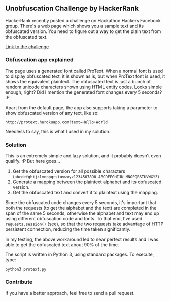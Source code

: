 ## Unobfuscation Challenge by HackerRank
HackerRank recently posted a challenge on Hackathon Hackers Facebook group. There's a web page which shows you a sample text and its obfuscated version. You need to figure out a way to get the plain text from the obfuscated text.

[Link to the challenge](http://protext.hackerrank.com/)

### Obfuscation app explained
The page uses a generated font called ProText. When a normal font is used to display obfuscated text, it is shown as is, but when ProText font is used, it shows the equivalent plaintext. The obfuscated text is just a bunch of random unicode characters shown using HTML entity codes. Looks simple enough, right? Did I mention the generated font changes every 5 seconds? :P

Apart from the default page, the app also supports taking a parameter to show obfuscated version of any text, like so:

`http://protext.herokuapp.com?text=Hello+World`

Needless to say, this is what I used in my solution.

### Solution
This is an extremely simple and lazy solution, and it probably doesn't even qualify. :P But here goes...

1. Get the obfuscated version for all possible characters (`abcdefghijklmnopqrstuvwxyz1234567890 ABCDEFGHIJKLMNOPQRSTUVWXYZ`)
2. Generate a mapping between the plaintext alphabet and its obfuscated version.
3. Get the obfuscated text and convert it to plaintext using the mapping.

Since the obfuscated code changes every 5 seconds, it's important that both the requests (to get the alphabet and the text) are completed in the span of the same 5 seconds, otherwise the alphabet and text may end up using different obfuscation code and fonts. To that end, I've used `requests.session()` ([see](http://docs.python-requests.org/en/master/user/advanced/#session-objects)), so that the two requests take advantage of HTTP persistent connection, reducing the time taken significantly.

In my testing, the above workaround led to near perfect results and I was able to get the obfuscated text about 90% of the time.

The script is written in Python 3, using standard packages. To execute, type:

`python3 protext.py`

### Contribute
If you have a better approach, feel free to send a pull request.
